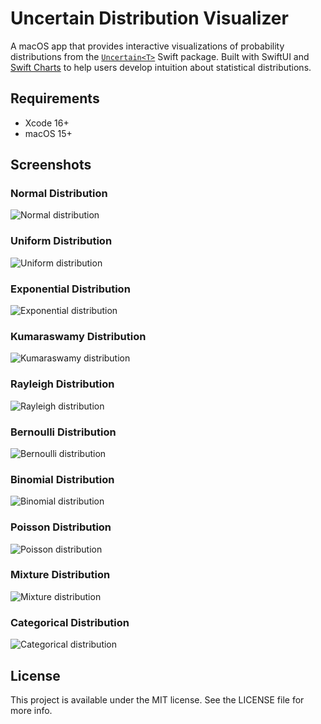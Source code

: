 # Uncertain Distribution Visualizer

A macOS app that provides interactive visualizations of probability distributions
from the [`Uncertain<T>`](https://github.com/mattt/Uncertain) Swift package.
Built with SwiftUI and [Swift Charts](https://developer.apple.com/documentation/charts)
to help users develop intuition about statistical distributions.

## Requirements

- Xcode 16+
- macOS 15+

## Screenshots

### Normal Distribution

<picture>
  <source media="(prefers-color-scheme: dark)" srcset="./Assets/normal-dark.png">
  <img alt="Normal distribution" src="./Assets/normal-light.png">
</picture>

### Uniform Distribution

<picture>
  <source media="(prefers-color-scheme: dark)" srcset="./Assets/uniform-dark.png">
  <img alt="Uniform distribution" src="./Assets/uniform-light.png">
</picture>

### Exponential Distribution

<picture>
  <source media="(prefers-color-scheme: dark)" srcset="./Assets/exponential-dark.png">
  <img alt="Exponential distribution" src="./Assets/exponential-light.png">
</picture>

### Kumaraswamy Distribution

<picture>
  <source media="(prefers-color-scheme: dark)" srcset="./Assets/kumaraswamy-dark.png">
  <img alt="Kumaraswamy distribution" src="./Assets/kumaraswamy-light.png">
</picture>

### Rayleigh Distribution

<picture>
  <source media="(prefers-color-scheme: dark)" srcset="./Assets/rayleigh-dark.png">
  <img alt="Rayleigh distribution" src="./Assets/rayleigh-light.png">
</picture>

### Bernoulli Distribution

<picture>
  <source media="(prefers-color-scheme: dark)" srcset="./Assets/bernoulli-dark.png">
  <img alt="Bernoulli distribution" src="./Assets/bernoulli-light.png">
</picture>

### Binomial Distribution

<picture>
  <source media="(prefers-color-scheme: dark)" srcset="./Assets/binomial-dark.png">
  <img alt="Binomial distribution" src="./Assets/binomial-light.png">
</picture>

### Poisson Distribution

<picture>
  <source media="(prefers-color-scheme: dark)" srcset="./Assets/poisson-dark.png">
  <img alt="Poisson distribution" src="./Assets/poisson-light.png">
</picture>

### Mixture Distribution

<picture>
  <source media="(prefers-color-scheme: dark)" srcset="./Assets/mixture-dark.png">
  <img alt="Mixture distribution" src="./Assets/mixture-light.png">
</picture>

### Categorical Distribution

<picture>
  <source media="(prefers-color-scheme: dark)" srcset="./Assets/categorical-dark.png">
  <img alt="Categorical distribution" src="./Assets/categorical-light.png">
</picture>

## License

This project is available under the MIT license. 
See the LICENSE file for more info.
